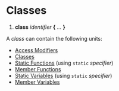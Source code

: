 # Classes
1. **class** _identifier_ **{** _…_ **}**

A _class_ can contain the following units:
- [Access Modifiers](Classes/Access%20Modifiers.md)
- [Classes](Classes.md)
- [Static Functions](Functions/Static%20Functions.md) (using `static` _specifier_)
- [Member Functions](Functions/Member%20Functions.md)
- [Static Variables](Variables/Static%20Variables.md) (using `static` _specifier_)
- [Member Variables](Variables/Member%20Variables.md)